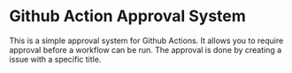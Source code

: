 # Github Action Approval System

This is a simple approval system for Github Actions. It allows you to require approval before a workflow can be run. The approval is done by creating a issue with a specific title.
